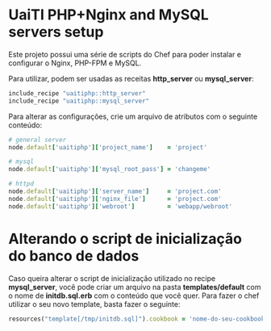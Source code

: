 # UaiTI PHP+Nginx and MySQL servers setup

Este projeto possui uma série de scripts do Chef para poder instalar e configurar
o Nginx, PHP-FPM e MySQL.

Para utilizar, podem ser usadas as receitas **http_server** ou **mysql_server**:

```ruby
include_recipe "uaitiphp::http_server"
include_recipe "uaitiphp::mysql_server"
```

Para alterar as configurações, crie um arquivo de atributos com o seguinte conteúdo:
```ruby
# general server
node.default['uaitiphp']['project_name']    = 'project'

# mysql
node.default['uaitiphp']['mysql_root_pass'] = 'changeme'

# httpd
node.default['uaitiphp']['server_name']     = 'project.com'
node.default['uaitiphp']['nginx_file']      = 'project.com'
node.default['uaitiphp']['webroot']         = 'webapp/webroot'
```

# Alterando o script de inicialização do banco de dados

Caso queira alterar o script de inicialização utilizado no recipe **mysql_server**, você pode criar um arquivo na pasta **templates/default** com o nome de **initdb.sql.erb** com o conteúdo que você quer. Para fazer o chef utilizar o seu novo template, basta fazer o seguinte:
```ruby
resources("template[/tmp/initdb.sql]").cookbook = 'nome-do-seu-cookbook'
```
